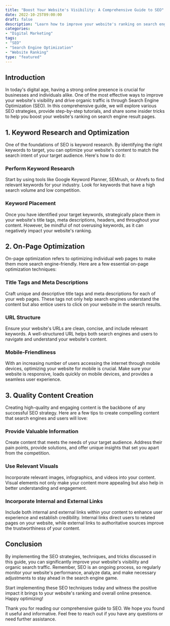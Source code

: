 ```yaml
--- 
title: "Boost Your Website's Visibility: A Comprehensive Guide to SEO"
date: 2022-10-25T09:00:00
draft: false
description: "Learn how to improve your website's ranking on search engine result pages with effective SEO strategies and techniques."
categories:
- "Digital Marketing"
tags:
- "SEO"
- "Search Engine Optimization"
- "Website Ranking"
type: "featured"
--- 
```


## Introduction

In today's digital age, having a strong online presence is crucial for businesses and individuals alike. One of the most effective ways to improve your website's visibility and drive organic traffic is through Search Engine Optimization (SEO). In this comprehensive guide, we will explore various SEO strategies, provide step-by-step tutorials, and share some insider tricks to help you boost your website's ranking on search engine result pages.

## 1. Keyword Research and Optimization

One of the foundations of SEO is keyword research. By identifying the right keywords to target, you can optimize your website's content to match the search intent of your target audience. Here's how to do it:

### Perform Keyword Research

Start by using tools like Google Keyword Planner, SEMrush, or Ahrefs to find relevant keywords for your industry. Look for keywords that have a high search volume and low competition.

### Keyword Placement

Once you have identified your target keywords, strategically place them in your website's title tags, meta descriptions, headers, and throughout your content. However, be mindful of not overusing keywords, as it can negatively impact your website's ranking.

## 2. On-Page Optimization

On-page optimization refers to optimizing individual web pages to make them more search engine-friendly. Here are a few essential on-page optimization techniques:

### Title Tags and Meta Descriptions

Craft unique and descriptive title tags and meta descriptions for each of your web pages. These tags not only help search engines understand the content but also entice users to click on your website in the search results.

### URL Structure

Ensure your website's URLs are clean, concise, and include relevant keywords. A well-structured URL helps both search engines and users to navigate and understand your website's content.

### Mobile-Friendliness

With an increasing number of users accessing the internet through mobile devices, optimizing your website for mobile is crucial. Make sure your website is responsive, loads quickly on mobile devices, and provides a seamless user experience.

## 3. Quality Content Creation

Creating high-quality and engaging content is the backbone of any successful SEO strategy. Here are a few tips to create compelling content that search engines and users will love:

### Provide Valuable Information

Create content that meets the needs of your target audience. Address their pain points, provide solutions, and offer unique insights that set you apart from the competition.

### Use Relevant Visuals

Incorporate relevant images, infographics, and videos into your content. Visual elements not only make your content more appealing but also help in better understanding and engagement.

### Incorporate Internal and External Links

Include both internal and external links within your content to enhance user experience and establish credibility. Internal links direct users to related pages on your website, while external links to authoritative sources improve the trustworthiness of your content.

## Conclusion

By implementing the SEO strategies, techniques, and tricks discussed in this guide, you can significantly improve your website's visibility and organic search traffic. Remember, SEO is an ongoing process, so regularly monitor your website's performance, analyze data, and make necessary adjustments to stay ahead in the search engine game.

Start implementing these SEO techniques today and witness the positive impact it brings to your website's ranking and overall online presence. Happy optimizing!

Thank you for reading our comprehensive guide to SEO. We hope you found it useful and informative. Feel free to reach out if you have any questions or need further assistance.
